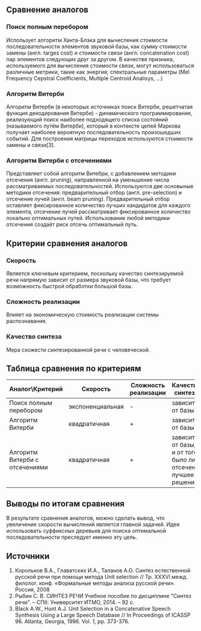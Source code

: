 ## Сравнение аналогов
### Поиск полным перебором
Использует алгоритм Ханта-Блэка для вычисления стоимости последовательности элементов звуковой базы, как сумму стоимости замены (англ. targes cost) и стоимости связи (англ. concatenation cost) пар элементов следующих друг за другом. В качестве признака, используемого для вычисления стоимости связи, могут использоваться различные метрики, такие как энергия, спектральные параметры (Mel Frequency Cepstral Coefficients, Multiple Centroid Analisys, ...)
### Алгоритм Витерби
Алгоритм Витерби (в некоторых источниках поиск Витерби, решетчатая функция декодирования Витерби) - динамического программирования, реализующий поиск наиболее подходящего списка состояний (называемого путём Витерби), который в контексте цепей Маркова получает наиболее вероятную последовательность произошедших событий. Для построения матрицы переходов используются стоимости замены и связи[3].
### Алгоритм Витерби с отсечениями
Представляет собой алгоритм Витебри, с добавлением методики отсечения (англ. pruning), направленной на уменьшение числа рассматриваемых последовательностей. Используются две основыные методики отсечения: предварительный отбор (англ. pre-selection) и отсечение лучей (англ. beam pruning). Предварительный отбор оставляет фиксированное количество лучших кандидатов для каждого элемента, отсечение лучей рассматривает фиксированное количество локально оптимальных путей. Использование любой методики отсечения создаёт риск отсечь оптимальный путь.
## Критерии сравнения аналогов
### Скорость
Является ключевым критерием, поскольку качество синтезируемой речи напрямую зависит от размера звуковой базы, что требует возможность быстрой обработки большой базы.
### Сложность реализации
Влияет на экономическую стоимость реализации системы распознавания.
### Качество синтеза
Мера схожести синтезированной речи с человеческой.
## Таблица сравнения по критериям
Аналог\Критерий | Скорость | Сложность реализации | Качество синтеза
----------------|----------|----------------------|-----------------
Поиск полным перебором| экспоненциальная | - | зависит от базы |
Алгоритм Витерби| квадратичная | + | зависит от базы |
Алгоритм Витерби с отсечениями| квадратичная | + | зависит от базы, и от того, было ли отсечено лучшее решение |
## Выводы по итогам сравнения
В результате сравнения аналогов, можно сделать вывод, что увеличение скорости вычислений является главной задачей. Идея использовать суффиксных деревьев для поиска оптимальной последовательности преследует именно эту цель.
## Источники
1. Корольков В.А., Главатских И.А., Таланов А.О. Синтез естественной русской речи при помощи метода Unit selection // Тр. XXXVI межд. филолог. конф. «Формальные методы анализа русской речи». Россия, 2008
1. Рыбин С. В. СИНТЕЗ РЕЧИ Учебное пособие по дисциплине "Синтез речи". – СПб: Университет ИТМО, 2014. – 92 с.
1. Black A.W., Hunt A.J. Unit Selection in a Concatenative Speech Synthesis Using a Large Speech Database // In Proceedings of ICASSP 96. Atlanta, Georgia, 1996. Vol. 1, pp. 373-376.